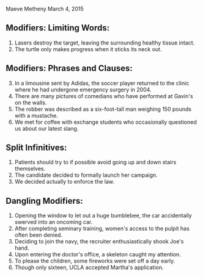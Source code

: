 Maeve Metheny
March 4, 2015
## Modifiers: Limiting Words:

1. Lasers destroy the target, leaving the surrounding healthy tissue intact.
2. The turtle only makes progress when it sticks its neck out.

## Modifiers: Phrases and Clauses:

3. In a limousine sent by Adidas, the soccer player returned to the clinic where he had undergone emergency surgery in 2004. 
4. There are many pictures of comedians who have performed at Gavin's on the walls.
5. The robber was described as a six-foot-tall man weighing 150 pounds with a mustache.
6. We met for coffee with exchange students who occasionally questioned us about our latest slang.

## Split Infinitives:

1. Patients should try to if possible avoid going up and down stairs themselves.
2. The candidate decided to formally launch her campaign.
3. We decided actually to enforce the law.

## Dangling Modifiers:

1. Opening the window to let out a huge bumblebee, the car accidentally swerved into an oncoming car.
2. After completing seminary training, women's access to the pulpit has often been denied.
3. Deciding to join the navy, the recruiter enthusiastically shook Joe's hand.
4. Upon entering the doctor's office, a skeleton caught my attention.
5. To please the children, some fireworks were set off a day early.
6. Though only sixteen, UCLA accepted Martha's application. 